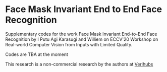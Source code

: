 # Face Mask Invariant End to End Face Recognition

Supplementary codes for the work Face Mask Invariant End-to-End Face Recognition by I Putu Agi Karasugi and Williem on ECCV'20 Workshop on Real-world Computer Vision from Inputs with Limited Quality.

Codes are TBA at the moment

This research is a non-commercial research by the authors at [Verihubs](https://verihubs.com/)
